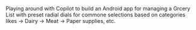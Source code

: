 Playing around with Copilot to build an Android app for managing a Grcery List with preset radial dials for commone selections based on categories likes
-> Dairy
-> Meat
-> Paper supplies, etc.
